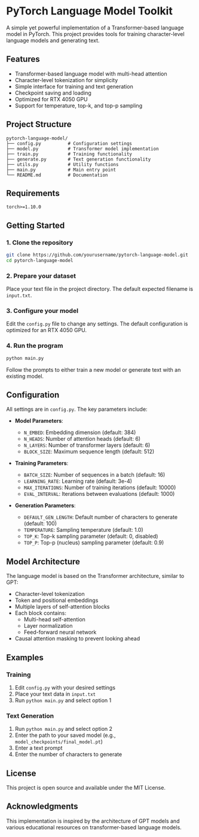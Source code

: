 # PyTorch Language Model Toolkit

A simple yet powerful implementation of a Transformer-based language model in PyTorch. This project provides tools for training character-level language models and generating text.

## Features

- Transformer-based language model with multi-head attention
- Character-level tokenization for simplicity
- Simple interface for training and text generation
- Checkpoint saving and loading
- Optimized for RTX 4050 GPU
- Support for temperature, top-k, and top-p sampling

## Project Structure

```
pytorch-language-model/
├── config.py          # Configuration settings
├── model.py           # Transformer model implementation
├── train.py           # Training functionality
├── generate.py        # Text generation functionality
├── utils.py           # Utility functions
├── main.py            # Main entry point
└── README.md          # Documentation
```

## Requirements

```
torch>=1.10.0
```

## Getting Started

### 1. Clone the repository

```bash
git clone https://github.com/yourusername/pytorch-language-model.git
cd pytorch-language-model
```

### 2. Prepare your dataset

Place your text file in the project directory. The default expected filename is `input.txt`.

### 3. Configure your model

Edit the `config.py` file to change any settings. The default configuration is optimized for an RTX 4050 GPU.

### 4. Run the program

```bash
python main.py
```

Follow the prompts to either train a new model or generate text with an existing model.

## Configuration

All settings are in `config.py`. The key parameters include:

- **Model Parameters**:
  - `N_EMBED`: Embedding dimension (default: 384)
  - `N_HEADS`: Number of attention heads (default: 6)
  - `N_LAYERS`: Number of transformer layers (default: 6)
  - `BLOCK_SIZE`: Maximum sequence length (default: 512)

- **Training Parameters**:
  - `BATCH_SIZE`: Number of sequences in a batch (default: 16)
  - `LEARNING_RATE`: Learning rate (default: 3e-4)
  - `MAX_ITERATIONS`: Number of training iterations (default: 10000)
  - `EVAL_INTERVAL`: Iterations between evaluations (default: 1000)

- **Generation Parameters**:
  - `DEFAULT_GEN_LENGTH`: Default number of characters to generate (default: 100)
  - `TEMPERATURE`: Sampling temperature (default: 1.0)
  - `TOP_K`: Top-k sampling parameter (default: 0, disabled)
  - `TOP_P`: Top-p (nucleus) sampling parameter (default: 0.9)

## Model Architecture

The language model is based on the Transformer architecture, similar to GPT:

- Character-level tokenization
- Token and positional embeddings
- Multiple layers of self-attention blocks
- Each block contains:
  - Multi-head self-attention
  - Layer normalization
  - Feed-forward neural network
- Causal attention masking to prevent looking ahead

## Examples

### Training

1. Edit `config.py` with your desired settings
2. Place your text data in `input.txt`
3. Run `python main.py` and select option 1

### Text Generation

1. Run `python main.py` and select option 2
2. Enter the path to your saved model (e.g., `model_checkpoints/final_model.pt`)
3. Enter a text prompt
4. Enter the number of characters to generate

## License

This project is open source and available under the MIT License.

## Acknowledgments

This implementation is inspired by the architecture of GPT models and various educational resources on transformer-based language models.